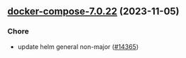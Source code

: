 

## [docker-compose-7.0.22](https://github.com/truecharts/charts/compare/docker-compose-7.0.21...docker-compose-7.0.22) (2023-11-05)

### Chore

- update helm general non-major ([#14365](https://github.com/truecharts/charts/issues/14365))
  
  
